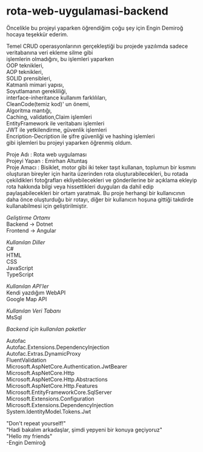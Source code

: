 # rota-web-uygulamasi-backend

Öncelikle bu projeyi yaparken öğrendiğim çoğu şey için Engin Demiroğ hocaya teşekkür ederim.

Temel CRUD operasyonlarının gerçekleştiği bu projede yazılımda sadece veritabanına veri ekleme silme gibi  
işlemlerin olmadığını, bu işlemleri yaparken  
OOP teknikleri,  
AOP teknikleri,  
SOLID prensibleri,  
Katmanlı mimari yapısı,  
Soyutlamanın gerekliliği,  
interface-inheritance kullanım farklılıları,  
CleanCode(temiz kod)' un önemi,  
Algoritma mantığı,  
Caching, validation,Claim işlemleri  
EntityFramework ile veritabanı işlemleri  
JWT ile yetkilendirme, güvenlik işlemleri  
Encription-Decription ile şifre güvenliği ve hashing işlemleri  
gibi işlemleri bu projeyi yaparken öğrenmiş oldum.  


 
Proje Adı : Rota web uygulaması  
Projeyi Yapan : Emirhan Altuntaş  
Proje Amacı : Bisiklet, motor gibi iki teker taşıt kullanan, toplumun bir kısmını oluşturan bireyler için
harita üzerinden rota oluşturabilecekleri, bu rotada çekildikleri fotoğrafları ekliyebilecekleri ve gönderilerine bir açıklama 
ekleyip rota hakkında bilgi veya hissettikleri duyguları da dahil edip paylaşabilecekleri bir ortam yaratmak. Bu proje herhangi bir kullanıcının daha önce oluşturduğu bir rotayı, diğer bir kullanıcın hoşuna gittiği takdirde kullanabilmesi için geliştirilmiştir.




*Geliştirme Ortamı*  
Backend -> Dotnet  
Frontend -> Angular

*Kullanılan Diller*  
C#  
HTML  
CSS  
JavaScript  
TypeScript  

*Kullanılan API'ler*  
Kendi yazdığım WebAPI  
Google Map API

*Kullanılan Veri Tabanı*  
MsSql

*Backend için kullanılan paketler*  

Autofac  
Autofac.Extensions.DependencyInjection  
Autofac.Extras.DynamicProxy  
FluentValidation  
Microsoft.AspNetCore.Authentication.JwtBearer  
Microsoft.AspNetCore.Http  
Microsoft.AspNetCore.Http.Abstractions  
Microsoft.AspNetCore.Http.Features  
Microsoft.EntityFrameworkCore.SqlServer  
Microsoft.Extensions.Configuration  
Microsoft.Extensions.DependencyInjection  
System.IdentityModel.Tokens.Jwt  


"Don't repeat yourself!"  
"Hadi bakalım arkadaşlar, şimdi yepyeni bir konuya geçiyoruz"  
"Hello my friends"  
-Engin Demiroğ  




